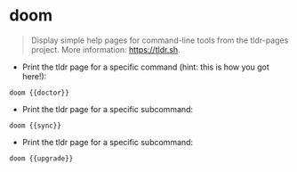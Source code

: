 # doom

> Display simple help pages for command-line tools from the tldr-pages project.
> More information: <https://tldr.sh>.

- Print the tldr page for a specific command (hint: this is how you got here!):

`doom {{doctor}}`

- Print the tldr page for a specific subcommand:

`doom {{sync}}`

- Print the tldr page for a specific subcommand:

`doom {{upgrade}}`